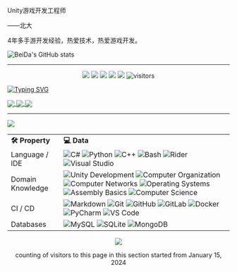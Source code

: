 Unity游戏开发工程师

——北大 

4年多手游开发经验，热爱技术，热爱游戏开发。

![BeiDa's GitHub stats](https://github-readme-stats.vercel.app/api?username=huaqingzhao123&show_icons=true&theme=tokyonight&bg_color=DEG,B7FFFF,FFFFFF)

______

<p align="center">
      <a href="https://github.com/huaqingzhao123/huaqingzhao123"><img src="https://img.shields.io/badge/status-updating-brightgreen.svg"></a>
      <a href="https://github.com/python/cpython"><img src="https://img.shields.io/badge/Python-3.11-FF1493.svg"></a>
      <a href="https://github.com/huaqingzhao123/huaqingzhao123/graphs/contributors"><img src="https://img.shields.io/github/contributors/huaqingzhao123/huaqingzhao123?color=blue"></a>
      <a href="https://github.com/huaqingzhao123/huaqingzhao123/stargazers"><img src="https://img.shields.io/github/stars/huaqingzhao123/huaqingzhao123.svg?logo=github"></a>
      <a href="https://github.com/huaqingzhao123/huaqingzhao123/network/members"><img src="https://img.shields.io/github/forks/huaqingzhao123/huaqingzhao123.svg?color=blue&logo=github"></a>
      <img src="https://visitor-badge.laobi.icu/badge?page_id=huaqingzhao123.huaqingzhao123" alt="visitors"/>   
  </p>

<a href="https://git.io/typing-svg"><img src="https://readme-typing-svg.herokuapp.com?font=Fira+Code&weight=500&size=40&duration=2000&pause=100&color=0E8E8E&width=435&lines=兄弟们 我太想进步了" alt="Typing SVG" /></a>



<a href="https://github.com/huaqingzhao123/TechTreasury">
  <img align="center" src="https://github-readme-stats.vercel.app/api/pin/?username=huaqingzhao123&&repo=TechTreasury&showicons=true&theme=tokyonight&bg_color=DEG,B7FFFF,FFFFFF" />
</a>

<a href="https://github.com/huaqingzhao123/HuaFramework">
  <img align="center" src="https://github-readme-stats.vercel.app/api/pin/?username=huaqingzhao123&&repo=HuaFramework&showicons=true&theme=tokyonight&bg_color=DEG,B7FFFF,FFFF" />
</a>

<a href="https://github.com/huaqingzhao123/TByd">
  <img align="center" src="https://github-readme-stats.vercel.app/api/pin/?username=huaqingzhao123&&repo=TByd&showicons=true&theme=tokyonight&bg_color=DEG,B7FFFF,FFFF" />
</a>

________



  <!-- Lang -->

<a href="https://github-readme-stats.vercel.app/api/top-langs">
  <img align="center" src="https://github-readme-stats.vercel.app/api/top-langs/?username=huaqingzhao123&show_icons=true&theme=tokyonight&bg_color=DEG,B7FFFF,FFFF" />
</a>

  <!-- Skill Matrix -->

  <table width="100%">
    <tr>
      <td><b>🛠 Property</b></td>
      <td><b>💻 Data</b></td>
    </tr>
    <tr>
      <td>Language / IDE</td>
      <td>
        <img src="https://img.shields.io/badge/C%23-239120?style=flat&logo=csharp&logoColor=white" alt="C#" />
        <img src="https://img.shields.io/badge/Python-3776AB?style=flat&logo=python&logoColor=white" alt="Python" />
        <img src="https://img.shields.io/badge/C++-00599C?style=flat&logo=cplusplus&logoColor=white" alt="C++" />
        <img src="https://img.shields.io/badge/Bash-4EAA25?style=flat&logo=gnu-bash&logoColor=white" alt="Bash" />
        <img src="https://img.shields.io/badge/Rider-000000?style=flat&logo=rider&logoColor=white" alt="Rider" />
        <img src="https://img.shields.io/badge/Visual%20Studio-5C2D91?style=flat&logo=visual-studio&logoColor=white" alt="Visual Studio" />
      </td>
    </tr>
    <tr>
      <td>Domain Knowledge</td>
      <td>
        <img src="https://img.shields.io/badge/Unity%20Development-000000?style=flat&logo=unity&logoColor=white" alt="Unity Development" />
        <img src="https://img.shields.io/badge/Computer%20Organization-FF6B6B?style=flat" alt="Computer Organization" />
        <img src="https://img.shields.io/badge/Computer%20Networks-00A0DC?style=flat" alt="Computer Networks" />
        <img src="https://img.shields.io/badge/Operating%20Systems-FCC624?style=flat" alt="Operating Systems" />
        <img src="https://img.shields.io/badge/Assembly%20Basics-808080?style=flat" alt="Assembly Basics" />
        <img src="https://img.shields.io/badge/Computer%20Science-FAB040?style=flat" alt="Computer Science" />
      </td>
    </tr>
    <tr>
      <td>CI / CD</td>
      <td>
        <img src="https://img.shields.io/badge/Markdown-000000?style=flat&logo=markdown&logoColor=white" alt="Markdown" />
        <img src="https://img.shields.io/badge/Git-F05032?style=flat&logo=git&logoColor=white" alt="Git" />
        <img src="https://img.shields.io/badge/GitHub-181717?style=flat&logo=github&logoColor=white" alt="GitHub" />
        <img src="https://img.shields.io/badge/GitLab-FCA121?style=flat&logo=gitlab&logoColor=white" alt="GitLab" />
        <img src="https://img.shields.io/badge/Docker-2496ED?style=flat&logo=docker&logoColor=white" alt="Docker" />
        <img src="https://img.shields.io/badge/PyCharm-000000?style=flat&logo=pycharm&logoColor=white" alt="PyCharm" />
        <img src="https://img.shields.io/badge/VS%20Code-007ACC?style=flat&logo=visual-studio-code&logoColor=white" alt="VS Code" />
      </td>
    </tr>
    <tr>
      <td>Databases</td>
      <td>
        <img src="https://img.shields.io/badge/MySQL-4479A1?style=flat&logo=mysql&logoColor=white" alt="MySQL" />
        <img src="https://img.shields.io/badge/SQLite-003B57?style=flat&logo=sqlite&logoColor=white" alt="SQLite" />
        <img src="https://img.shields.io/badge/MongoDB-47A248?style=flat&logo=mongodb&logoColor=white" alt="MongoDB" />
      </td>
    </tr>
  </table>




  <!--   GitHub stats graph -->

  <p align="center"> 
    <img src="https://profile-counter.glitch.me/huaqingzhao123/count.svg">
  </p>




  <p align="center">counting of visitors to this page in this section started from January 15, 2024</p>
